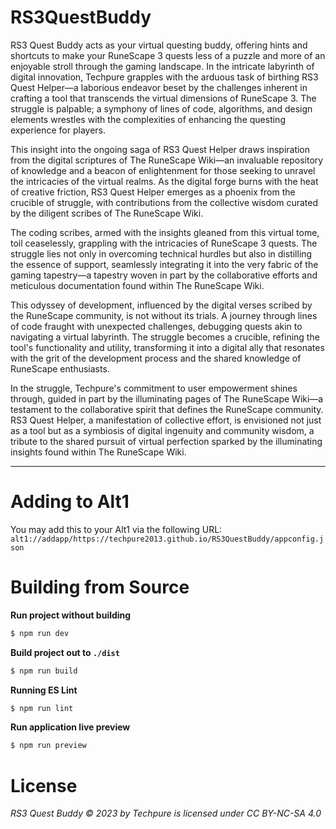 # RS3QuestBuddy
RS3 Quest Buddy acts as your virtual questing buddy, offering hints and shortcuts to make your RuneScape 3 quests less of a puzzle and more of an enjoyable stroll through the gaming landscape.
In the intricate labyrinth of digital innovation, Techpure grapples with the arduous task of birthing RS3 Quest Helper—a laborious endeavor beset by the challenges inherent in crafting a tool that transcends the virtual dimensions of RuneScape 3. The struggle is palpable; a symphony of lines of code, algorithms, and design elements wrestles with the complexities of enhancing the questing experience for players.

This insight into the ongoing saga of RS3 Quest Helper draws inspiration from the digital scriptures of The RuneScape Wiki—an invaluable repository of knowledge and a beacon of enlightenment for those seeking to unravel the intricacies of the virtual realms. As the digital forge burns with the heat of creative friction, RS3 Quest Helper emerges as a phoenix from the crucible of struggle, with contributions from the collective wisdom curated by the diligent scribes of The RuneScape Wiki.

The coding scribes, armed with the insights gleaned from this virtual tome, toil ceaselessly, grappling with the intricacies of RuneScape 3 quests. The struggle lies not only in overcoming technical hurdles but also in distilling the essence of support, seamlessly integrating it into the very fabric of the gaming tapestry—a tapestry woven in part by the collaborative efforts and meticulous documentation found within The RuneScape Wiki.

This odyssey of development, influenced by the digital verses scribed by the RuneScape community, is not without its trials. A journey through lines of code fraught with unexpected challenges, debugging quests akin to navigating a virtual labyrinth. The struggle becomes a crucible, refining the tool's functionality and utility, transforming it into a digital ally that resonates with the grit of the development process and the shared knowledge of RuneScape enthusiasts.

In the struggle, Techpure's commitment to user empowerment shines through, guided in part by the illuminating pages of The RuneScape Wiki—a testament to the collaborative spirit that defines the RuneScape community. RS3 Quest Helper, a manifestation of collective effort, is envisioned not just as a tool but as a symbiosis of digital ingenuity and community wisdom, a tribute to the shared pursuit of virtual perfection sparked by the illuminating insights found within The RuneScape Wiki.

---

# Adding to Alt1
You may add this to your Alt1 via the following URL:
`alt1://addapp/https://techpure2013.github.io/RS3QuestBuddy/appconfig.json`

# Building from Source
**Run project without building**
```bash
$ npm run dev
```

**Build project out to `./dist`**
```bash
$ npm run build
```

**Running ES Lint**
```bash
$ npm run lint
```

**Run application live preview**
```bash
$ npm run preview
```


# License
*RS3 Quest Buddy © 2023 by Techpure is licensed under CC BY-NC-SA 4.0*